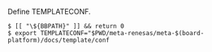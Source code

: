 Define TEMPLATECONF.

```
$ [[ "\${BBPATH}" ]] && return 0
$ export TEMPLATECONF="$PWD/meta-renesas/meta-$(board-platform)/docs/template/conf
```
